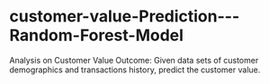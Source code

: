 # customer-value-Prediction---Random-Forest-Model
Analysis on Customer Value Outcome: Given data sets of customer demographics and transactions history, predict the customer value.
